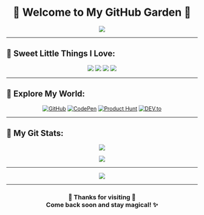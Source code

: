 <h1 align="center">🌸 Welcome to My GitHub Garden 🌸</h1>

<p align="center">
  <img src="https://readme-typing-svg.herokuapp.com?font=Quicksand&size=24&duration=3000&color=FF69B4&center=true&vCenter=true&width=500&lines=Planting+ideas+in+code...;Sprinkling+kindness+with+commits...;Growing+projects+with+passion!+🌿" />
</p>

---

## 🍬 Sweet Little Things I Love:
<p align="center">
  <img src="https://img.shields.io/badge/Coding-💻-pink?style=for-the-badge" />
  <img src="https://img.shields.io/badge/Designing-🎨-lightpink?style=for-the-badge" />
  <img src="https://img.shields.io/badge/Debugging-🪲-lavender?style=for-the-badge" />
  <img src="https://img.shields.io/badge/Building-🏗️-mistyrose?style=for-the-badge" />
</p>

---

## 💫 Explore My World:
<p align="center">
  <a href="https://github.com/"><img src="https://img.icons8.com/clouds/100/github.png" title="GitHub" /></a>
  <a href="https://codepen.io/"><img src="https://img.icons8.com/clouds/100/codepen.png" title="CodePen" /></a>
  <a href="https://www.producthunt.com/"><img src="https://img.icons8.com/clouds/100/product.png" title="Product Hunt" /></a>
  <a href="https://dev.to/"><img src="https://img.icons8.com/clouds/100/dev.png" title="DEV.to" /></a>
</p>

---

## 🌻 My Git Stats:
<p align="center">
  <img src="https://github-readme-stats.vercel.app/api?username=your-username&show_icons=true&theme=tokyonight&hide_border=true&hide=prs" />
</p>

<p align="center">
  <img src="https://github-readme-streak-stats.herokuapp.com/?user=your-username&theme=tokyonight&hide_border=true" />
</p>

---

<p align="center">
  <img src="https://quotes-github-readme.vercel.app/api?type=horizontal&theme=tokyonight" />
</p>

---

<h3 align="center">🌟 Thanks for visiting 🌟<br>Come back soon and stay magical! ✨</h3>
